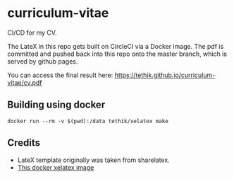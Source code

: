 # curriculum-vitae
CI/CD for my CV. 

The LateX in this repo gets built on CircleCI via a Docker image. The pdf is committed and pushed back into 
this repo onto the master branch, which is served by github pages. 

You can access the final result here:
https://tethik.github.io/curriculum-vitae/cv.pdf


## Building using docker
```
docker run --rm -v $(pwd):/data tethik/xelatex make
```

## Credits
- LateX template originally was taken from sharelatex.
- [This docker xelatex image](https://github.com/moss-it/docker-xelatex)